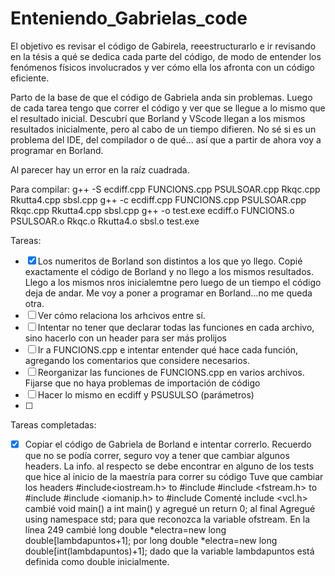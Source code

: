 # Enteniendo_Gabrielas_code

El objetivo es revisar el código de Gabirela, reeestructurarlo e ir revisando en la tésis a qué se dedica cada parte del código, de modo de entender los fenómenos físicos involucrados y ver cómo ella los afronta con un código eficiente.

Parto de la base de que el código de Gabriela anda sin problemas. Luego de cada tarea tengo que correr el código y ver que se llegue a lo mismo que el resultado inicial. Descubrí que Borland y VScode llegan a los mismos resultados inicialmente, pero al cabo de un tiempo difieren. No sé si es un problema del IDE, del compilador o de qué... así que a partir de ahora voy a programar en Borland.


Al parecer hay un error en la raíz cuadrada.

Para compilar:
g++ -S ecdiff.cpp FUNCIONS.cpp PSULSOAR.cpp Rkqc.cpp Rkutta4.cpp sbsl.cpp 
g++ -c ecdiff.cpp FUNCIONS.cpp PSULSOAR.cpp Rkqc.cpp Rkutta4.cpp sbsl.cpp 
g++ -o test.exe ecdiff.o FUNCIONS.o PSULSOAR.o Rkqc.o Rkutta4.o sbsl.o
test.exe


Tareas:
- [x] Los numeritos de Borland son distintos a los que yo llego. Copié exactamente el código de Borland y no llego a los mismos resultados. Llego a los mismos nros inicialemtne pero luego de un tiempo el código deja de andar. Me voy a poner a programar en Borland...no me queda otra.
- [ ] Ver cómo relaciona los arhcivos entre sí.
- [ ] Intentar no tener que declarar todas las funciones en cada archivo, sino hacerlo con un header para ser más prolijos
- [ ] Ir a FUNCIONS.cpp e intentar entender qué hace cada función, agregando los comentarios que considere necesarios.
- [ ] Reorganizar las funciones de FUNCIONS.cpp en varios archivos. Fijarse que no haya problemas de importación de código
- [ ] Hacer lo mismo en ecdiff y PSUSULSO (parámetros)
- [ ]



Tareas completadas:
- [x] Copiar el código de Gabriela de Borland e intentar correrlo. Recuerdo que no se podía correr, seguro voy a tener que cambiar algunos headers. La info. al respecto se debe encontrar en alguno de los tests que hice al inicio de la maestría para correr su código
Tuve que cambiar los headers
#include<iostream.h> to #include<iostream>
#include <fstream.h> to #include <fstream> 
#include <iomanip.h> to #include <iomanip>
Comenté include <vcl.h>
cambié void main() a int main() y agregué un return 0; al final
Agregué using namespace std; para que reconozca la variable ofstream.
En la línea 249 cambié
long double *electra=new long double[lambdapuntos+1];
por
long double *electra=new long double[int(lambdapuntos)+1];
dado que la variable lambdapuntos está definida como double inicialmente.




